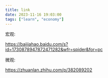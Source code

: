 ```yaml
---
title: link
date: 2023-11-16 19:03:00
tags: ["learn", "economy"]
---
```

宏观:

https://baijiahao.baidu.com/s?id=1730878947872471282&wfr=spider&for=pc

微观:

https://zhuanlan.zhihu.com/p/382089202

